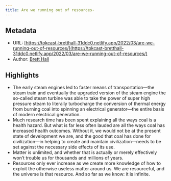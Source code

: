 ```yaml
---
title: Are we running out of resources-
---
```

## Metadata
* URL: [https://tokcast-bretthall-31ddc0.netlify.app/2022/03/are-we-running-out-of-resources/](https://tokcast-bretthall-31ddc0.netlify.app/2022/03/are-we-running-out-of-resources/)
* Author: [Brett Hall](None)

## Highlights
* The early steam engines led to faster means of transportation—the steam train and eventually the upgraded version of the steam engine the so-called steam turbine was able to take the power of super high pressure steam to literally turbocharge the conversion of thermal energy from burning coal into spinning an electrical generator—the entire basis of modern electrical generation.
* Much research time has been spent explaining all the ways coal is a health hazard. But what is far less often lauded are all the ways coal has increased health outcomes. Without it, we would not be at the present state of development we are, and the good that coal has done for civilization—in helping to create and maintain civilization—needs to be set against the necessary side effects of its use.
* Matter is unlimited, and whether that is actually or merely effectively won’t trouble us for thousands and millions of years.
* Resources only ever increase as we create more knowledge of how to exploit the otherwise useless matter around us. We are resourceful, and the universe is that resource. And so far as we know: it is infinite.